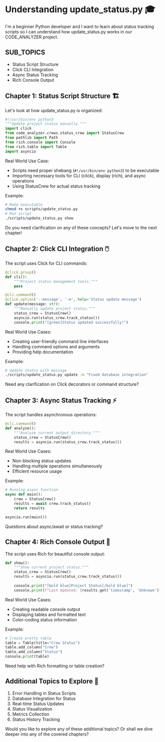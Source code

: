 # Understanding update_status.py 🎓

I'm a beginner Python developer and I want to learn about status tracking scripts so I can understand how update_status.py works in our CODE_ANALYZER project.

## SUB_TOPICS
- Status Script Structure
- Click CLI Integration
- Async Status Tracking
- Rich Console Output

## Chapter 1: Status Script Structure 🏗️

Let's look at how update_status.py is organized:

```python
#!/usr/bin/env python3
"""Update project status manually."""
import click
from code_analyzer.crews.status_crew import StatusCrew
from pathlib import Path
from rich.console import Console
from rich.table import Table
import asyncio
```

Real World Use Case:
- Scripts need proper shebang (`#!/usr/bin/env python3`) to be executable
- Importing necessary tools for CLI (click), display (rich), and async operations
- Using StatusCrew for actual status tracking

Example:
```bash
# Make executable
chmod +x scripts/update_status.py
# Run script
./scripts/update_status.py show
```

Do you need clarification on any of these concepts? Let's move to the next chapter!

## Chapter 2: Click CLI Integration 🖱️

The script uses Click for CLI commands:

```python
@click.group()
def cli():
    """Project status management tools."""
    pass

@cli.command()
@click.option('--message', '-m', help='Status update message')
def update(message: str):
    """Manually update project status."""
    status_crew = StatusCrew()
    asyncio.run(status_crew.track_status())
    console.print("[green]Status updated successfully!")
```

Real World Use Cases:
- Creating user-friendly command line interfaces
- Handling command options and arguments
- Providing help documentation

Example:
```bash
# Update status with message
./scripts/update_status.py update -m "Fixed database integration"
```

Need any clarification on Click decorators or command structure?

## Chapter 3: Async Status Tracking ⚡

The script handles asynchronous operations:

```python
@cli.command()
def analyze():
    """Analyze current output directory."""
    status_crew = StatusCrew()
    results = asyncio.run(status_crew.track_status())
```

Real World Use Cases:
- Non-blocking status updates
- Handling multiple operations simultaneously
- Efficient resource usage

Example:
```python
# Running async function
async def main():
    crew = StatusCrew()
    results = await crew.track_status()
    return results

asyncio.run(main())
```

Questions about async/await or status tracking?

## Chapter 4: Rich Console Output 🎨

The script uses Rich for beautiful console output:

```python
def show():
    """Show current project status."""
    status_crew = StatusCrew()
    results = asyncio.run(status_crew.track_status())
    
    console.print("[bold blue]Project Status[/bold blue]")
    console.print(f"Last Updated: {results.get('timestamp', 'Unknown')}")
```

Real World Use Cases:
- Creating readable console output
- Displaying tables and formatted text
- Color-coding status information

Example:
```python
# Create pretty table
table = Table(title="Crew Status")
table.add_column("Crew")
table.add_column("Status")
console.print(table)
```

Need help with Rich formatting or table creation?

## Additional Topics to Explore 🚀
1. Error Handling in Status Scripts
2. Database Integration for Status
3. Real-time Status Updates
4. Status Visualization
5. Metrics Collection
6. Status History Tracking

Would you like to explore any of these additional topics? Or shall we dive deeper into any of the covered chapters?
